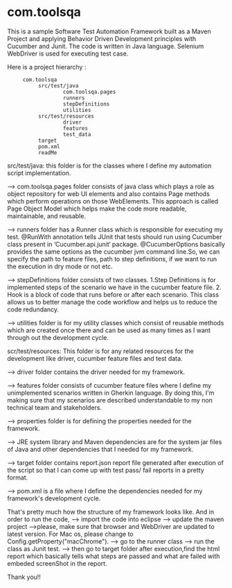 # com.toolsqa

This is a sample Software Test Automation Framework built as a Maven Project and
applying Behavior Driven Development principles with Cucumber and Junit. The code is written in Java language. 
Selenium WebDriver is used for executing test case.

Here is a project hierarchy :

         com.toolsqa
              src/test/java
                      com.toolsqa.pages
                      runners
                      stepDefinitions
                      utilities
              src/test/resources
                      driver
                      features
                      test_data
              target
              pom.xml
              readMe
          

src/test/java: this folder is for the classes where I define my automation script implementation.

--> com.toolsqa.pages folder consists of java class which plays a role as object repository for web UI elements and 
also contains Page methods which perform operations on those WebElements. This approach is called Page Object Model which helps make the code more readable, maintainable, and reusable.

--> runners folder has a Runner class which is responsible for executing my test. 
@RunWith annotation tells JUnit that tests should run using Cucumber class present in ‘Cucumber.api.junit‘ package.
@CucumberOptions basically provides the same options as the cucumber jvm command line.So, we can specify the path to feature files, 
path to step definitions, if we want to run the execution in dry mode or not etc.

--> stepDefinitions folder consists of two classes. 1.Step Definitions is for implemented steps of the scenario we have in the cucumber feature file.
2. Hook is a block of code that runs before or after each scenario. 
This class allows us to better manage the code workflow and helps us to reduce the code redundancy. 

--> utilities folder is for my utility classes which consist of reusable methods which are created once there and can be used as many times as I want through out the development cycle.

scr/test/resources: This folder is for any related resources for the development like driver, cucumber feature files and test data.

--> driver folder contains the driver needed for my framework.

--> features folder consists of cucumber feature files where I define my unimplemented scenarios written in Gherkin language. By doing this, 
I'm making sure that my scenarios are described understandable to my non technical team and stakeholders.

--> properties folder is for defining the properties needed for the framework.

--> JRE system library and  Maven dependencies are for the system jar files of Java and other dependencies that I needed for my framework.

--> target folder contains report.json report file generated after execution of the script so that I can come up with test pass/ fail reports in a pretty format.


--> pom.xml is a file where I define the dependencies needed for my framework's development cycle.

That's pretty much how the structure of my framework looks like.
And in order to run the code, 
		--> import the code into eclipse
				 --> update the maven project 
				 		-->please, make sure that browser and WebDriver are updated to latest version.
For Mac os, please change to Config.getProperty("macChrome").
  	    --> go to the runner class
  	    --> run the class as Junit test.
  	    --> then go to target folder after execution,find the html report which basically tells what steps are
  	    	 passed and what are failed with embeded screenShot in the report.

Thank you!!
 
